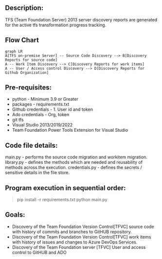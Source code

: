 ## Description:
TFS (Team Foundation Server) 2013 server discovery reports are generated for the active tfs transformation progress tracking.

## Flow Chart

```mermaid
graph LR
A[TFS on-premise Server] -- Source Code Discovery --> B[Discovery Reports for source code]
A -- Work Item Discovery --> C[Discovery Reports for work items]
A -- User / Access control Discovery --> D[Discovery Reports for Github Organization]
```

## Pre-requisites:
- python - Minimum 3.9 or Greater
- packages - requirements.txt
- Github credentials - 1. User id and token
- Ado credentials - Org, token
- git tfs
- Visual Studio 2013/2019/2022
- Team Foundation Power Tools Extension for Visual Studio

## Code file details:
main.py - performs the source code migration and workitem migration.
library.py - defines the methods which are needed and reusability of methods across the execution.
credentials.py - defines the secrets / sensitive details in the file store.

## Program execution in sequential order: 

> pip install -r requirements.txt
> python main.py

## Goals:
- Discovery of the Team Foundation Version Control[TFVC] source code with history of commits and branches to GitHUB repository.
- Discovery of the Team Foundation Version Control[TFVC] work items with history of issues and changes to Azure DevOps Services.
- Discovery of the Team Foundation server [TFVC] User and access control to GitHUB and ADO